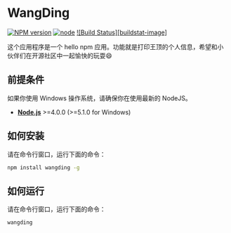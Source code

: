 # WangDing

[![NPM version][npm-image]][npm-url]
[![node][node-image]][node-url]
[![Build Status][buildstat-image]][buildstat-url]

这个应用程序是一个 hello npm 应用。功能就是打印王顶的个人信息，希望和小伙伴们在开源社区中一起愉快的玩耍:smile:

## 前提条件

如果你使用 Windows 操作系统，请确保你在使用最新的 NodeJS。

* [**Node.js**](node-url) >=4.0.0 (>=5.1.0 for Windows)

## 如何安装

请在命令行窗口，运行下面的命令：
```bash
npm install wangding -g
```

## 如何运行

请在命令行窗口，运行下面的命令：
```bash
wangding
```

<!-- 参考链接 -->

[npm-url]: https://npmjs.org/package/wangding
[npm-image]: https://img.shields.io/npm/v/wangding.svg?style=flat-square

[node-url]: https://nodejs.org/en/download/
[node-image]: https://img.shields.io/node/v/wangding.svg?style=flat-square

[buildstat-url]: https://travis-ci.org/wangding/wangding.svg?branch=master
